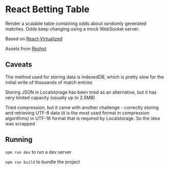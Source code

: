 # React Betting Table

Render a scalable table containing odds about randomly generated matches. Odds keep changing using a mock WebSocket server.

Based on [React-Virtualized](https://github.com/bvaughn/react-virtualized)

Assets from [Reshot](https://www.reshot.com)

## Caveats

The method used for storing data is IndexedDB, which is pretty slow for the initial write of thousands of match entries

Storing JSON in Localstorage has been tried as an alternative, but it has very limited capacity (usually up to 2.5MB)

Tried compression, but it came with another challenge - correctly storing and retrieving UTF-8 data (it is the most used format in compression algorithms) in UTF-16 format that is required by Localstorage. So the idea was scrapped

## Running
`npm run dev` to run a dev server

`npm run build` to bundle the project
